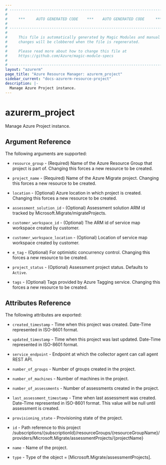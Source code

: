 ```yaml
---
# ----------------------------------------------------------------------------
#
#     ***     AUTO GENERATED CODE    ***    AUTO GENERATED CODE     ***
#
# ----------------------------------------------------------------------------
#
#     This file is automatically generated by Magic Modules and manual
#     changes will be clobbered when the file is regenerated.
#
#     Please read more about how to change this file at
#     https://github.com/Azure/magic-module-specs
#
# ----------------------------------------------------------------------------
layout: "azurerm"
page_title: "Azure Resource Manager: azurerm_project"
sidebar_current: "docs-azurerm-resource-project"
description: |-
  Manage Azure Project instance.
---
```


# azurerm_project

Manage Azure Project instance.


## Argument Reference

The following arguments are supported:

* `resource_group` - (Required) Name of the Azure Resource Group that project is part of. Changing this forces a new resource to be created.

* `project_name` - (Required) Name of the Azure Migrate project. Changing this forces a new resource to be created.

* `location` - (Optional) Azure location in which project is created. Changing this forces a new resource to be created.

* `assessment_solution_id` - (Optional) Assessment solution ARM id tracked by Microsoft.Migrate/migrateProjects.

* `customer_workspace_id` - (Optional) The ARM id of service map workspace created by customer.

* `customer_workspace_location` - (Optional) Location of service map workspace created by customer.

* `e_tag` - (Optional) For optimistic concurrency control. Changing this forces a new resource to be created.

* `project_status` - (Optional) Assessment project status. Defaults to `Active`.

* `tags` - (Optional) Tags provided by Azure Tagging service. Changing this forces a new resource to be created.

## Attributes Reference

The following attributes are exported:

* `created_timestamp` - Time when this project was created. Date-Time represented in ISO-8601 format.

* `updated_timestamp` - Time when this project was last updated. Date-Time represented in ISO-8601 format.

* `service_endpoint` - Endpoint at which the collector agent can call agent REST API.

* `number_of_groups` - Number of groups created in the project.

* `number_of_machines` - Number of machines in the project.

* `number_of_assessments` - Number of assessments created in the project.

* `last_assessment_timestamp` - Time when last assessment was created. Date-Time represented in ISO-8601 format. This value will be null until assessment is created.

* `provisioning_state` - Provisioning state of the project.

* `id` - Path reference to this project /subscriptions/{subscriptionId}/resourceGroups/{resourceGroupName}/providers/Microsoft.Migrate/assessmentProjects/{projectName}

* `name` - Name of the project.

* `type` - Type of the object = [Microsoft.Migrate/assessmentProjects].
